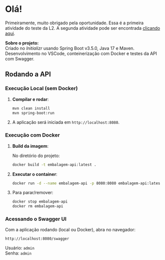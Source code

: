 # Olá!

Primeiramente, muito obrigado pela oportunidade. Essa é a primeira atividade do teste da L2. A segunda atividade pode ser encontrada [clicando aqui](https://github.com/allan-assis/escolinha-girafales).

**Sobre o projeto:** <br/>
Criado no *Initializr* usando Spring Boot v3.5.0, Java 17 e Maven. Desenvolvimento no VSCode, conteinerização com Docker e testes da API com Swagger. <br/>

## Rodando a API

### Execução Local (sem Docker)

1. **Compilar e rodar**:
   ```bash
   mvn clean install
   mvn spring-boot:run
   ```

2. A aplicação será iniciada em `http://localhost:8080`.

### Execução com Docker

1. **Build da imagem**:

   No diretório do projeto:

   ```bash
   docker build -t embalagem-api:latest .
   ```

2. **Executar o container**:

   ```bash
   docker run -d --name embalagem-api -p 8080:8080 embalagem-api:latest
   ```

3. Para parar/remover:

   ```bash
   docker stop embalagem-api
   docker rm embalagem-api
   ```

### Acessando o Swagger UI

Com a aplicação rodando (local ou Docker), abra no navegador:

```
http://localhost:8080/swagger
```

Usuário: ``admin``
<br/>
Senha: ``admin``

